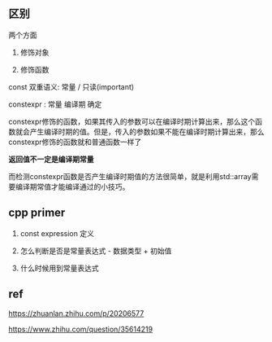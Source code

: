 ## 区别

两个方面

1. 修饰对象

2. 修饰函数

const 双重语义: 常量 / 只读(important)

constexpr : 常量 编译期 确定 

constexpr修饰的函数，如果其传入的参数可以在编译时期计算出来，那么这个函数就会产生编译时期的值。但是，传入的参数如果不能在编译时期计算出来，那么constexpr修饰的函数就和普通函数一样了

**返回值不一定是编译期常量**

而检测constexpr函数是否产生编译时期值的方法很简单，就是利用std::array需要编译期常值才能编译通过的小技巧。


## cpp primer 

1. const expression 定义

2. 怎么判断是否是常量表达式 - 数据类型 + 初始值

3. 什么时候用到常量表达式

## ref

https://zhuanlan.zhihu.com/p/20206577

https://www.zhihu.com/question/35614219


